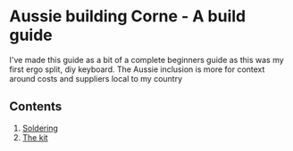 # Aussie building Corne - A build guide
I've made this guide as a bit of a complete beginners guide as this was my first ergo split, diy keyboard.
The Aussie inclusion is more for context around costs and suppliers local to my country

## Contents
1. <a href="./part1soldering/part1soldering.md">Soldering</a>
2. <a href="./part2kit/part2kit.md" />The kit</a>
